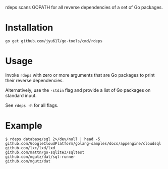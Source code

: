 rdeps scans GOPATH for all reverse dependencies of a set of Go
packages.

# Installation

```
go get github.com/jyu617/go-tools/cmd/rdeps
```

# Usage

Invoke `rdeps` with zero or more arguments that are Go packages to
print their reverse dependencies.

Alternatively, use the `-stdin` flag and provide a list of Go packages
on standard input.

See `rdeps -h` for all flags.

# Example

```
$ rdeps database/sql 2>/dev/null | head -5
github.com/GoogleCloudPlatform/golang-samples/docs/appengine/cloudsql
github.com/lxc/lxd/lxd
github.com/mattn/go-sqlite3/sqltest
github.com/mgutz/dat/sql-runner
github.com/mgutz/dat
```
